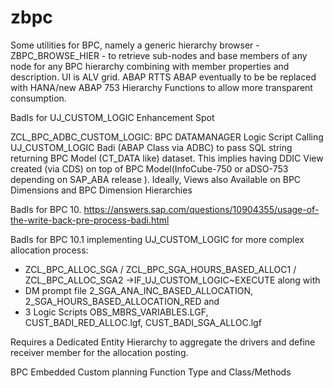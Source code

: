# zbpc

Some utilities for BPC, namely a generic hierarchy browser - ZBPC_BROWSE_HIER - to retrieve sub-nodes and base members of any node for any BPC hierarchy combining with member properties and description. UI is ALV grid. ABAP RTTS ABAP eventually to be be replaced with HANA/new ABAP 753 Hierarchy Functions to allow more transparent consumption.

BadIs for UJ_CUSTOM_LOGIC Enhancement Spot

ZCL_BPC_ADBC_CUSTOM_LOGIC: 
BPC DATAMANAGER Logic Script Calling UJ_CUSTOM_LOGIC Badi (ABAP Class via ADBC) to pass SQL string returning BPC Model (CT_DATA like) dataset.
This implies having DDIC View created (via CDS) on top of BPC Model(InfoCube-750 or aDSO-753 depending on SAP_ABA release ). Ideally, Views also Available on BPC Dimensions and BPC Dimension Hierarchies

BadIs for BPC 10.
https://answers.sap.com/questions/10904355/usage-of-the-write-back-pre-process-badi.html

BadIs for BPC 10.1 implementing UJ_CUSTOM_LOGIC for more complex allocation process: 
- ZCL_BPC_ALLOC_SGA / ZCL_BPC_SGA_HOURS_BASED_ALLOC1 / ZCL_BPC_ALLOC_SGA2 ->IF_UJ_CUSTOM_LOGIC~EXECUTE 
along with 
- DM prompt file 2_SGA_ANA_INC_BASED_ALLOCATION, 2_SGA_HOURS_BASED_ALLOCATION_RED
and 
- 3 Logic Scripts OBS_MBRS_VARIABLES.LGF, CUST_BADI_RED_ALLOC.lgf, CUST_BADI_SGA_ALLOC.lgf

Requires a Dedicated Entity Hierarchy to aggregate the drivers and define receiver member for the allocation posting.


BPC Embedded Custom planning Function Type and Class/Methods



